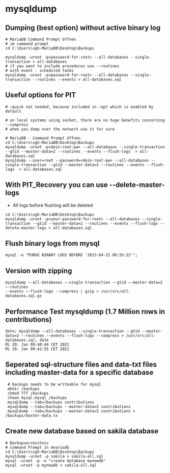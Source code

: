 # mysqldump 

## Dumping (best option) without active binary log 

```
# MariaDB Command Prompt öffnen 
# im command prompt 
cd C:\Users\vgh-MariaDB\Desktop\Backups

mysqldump -uroot -p<password-for-root> --all-databases --single-transaction > all-databases
# if you want to include procedures use --routines 
# with event - scheduled tasks 
mysqldump -uroot -p<password-for-root> --all-databases --single-transaction --routines --events > all-databases.sql
```

## Useful options for PIT 

```
# —quick not needed, because included in —opt which is enabled by default 

# on local systems using socket, there are no huge benefits concerning --compress
# when you dump over the network use it for sure

# MariaDB - Command Prompt öffnen 
cd C:\Users\vgh-MariaDB\Desktop\Backups
mysqldump -uroot -p<dein-root-pw> --all-databases --single-transaction --gtid --master-data=2 --routines --events --flush-logs  > all-databases.sql
mysqldump --user=root --password=<dein-root-pw> --all-databases --single-transaction --gtid --master-data=2 --routines --events --flush-logs  > all-databases.sql
```

## With PIT_Recovery you can use --delete-master-logs 

  * All logs before flushing will be deleted 
  
```
cd C:\Users\vgh-MariaDB\Desktop\Backups
mysqldump -uroot -p<your-password-for-root> --all-databases --single-transaction --gtid --master-data=2 --routines --events --flush-logs --delete-master-logs > all-databases.sql
```

## Flush binary logs from mysql 

```
mysql -e "PURGE BINARY LOGS BEFORE '2013-04-22 09:55:22'";

```

## Version with zipping 

```
mysqldump —-all-databases —-single-transaction —-gtid —-master-data=2 —-routines 
--events —-flush-logs --compress | gzip > /usr/src/all-databases.sql.gz  
```

## Performance Test mysqldump (1.7 Million rows in contributions) 

```
date; mysqldump --all-databases --single-transaction --gtid --master-data=2 --routines --events --flush-logs --compress > /usr/src/all-databases.sql; date
Mi 20. Jan 09:40:44 CET 2021
Mi 20. Jan 09:41:55 CET 2021 
```

## Seperated sql-structure files and data-txt files including master-data for a specific database 

```
 # backups needs to be writeable for mysql 
 mkdir /backups
 chmod 777 /backups
 chown mysql:mysql /backups
 mysqldump --tab=/backups contributions
 mysqldump --tab=/backups --master-data=2 contributions
 mysqldump --tab=/backups --master-data=2 contributions > /backups/master-data.tx
```

## Create new database based on sakila database 

```
# Backupverzeichnis
# Command Prompt in mnariadb
cd C:\Users\vgh-MariaDB\Desktop\Backups
mysqldump -uroot -p sakila > sakila-all.sql 
mysql -uroot -p -e "create database mynewdb"
mysql -uroot -p mynewdb < sakila-all.sql 
```
